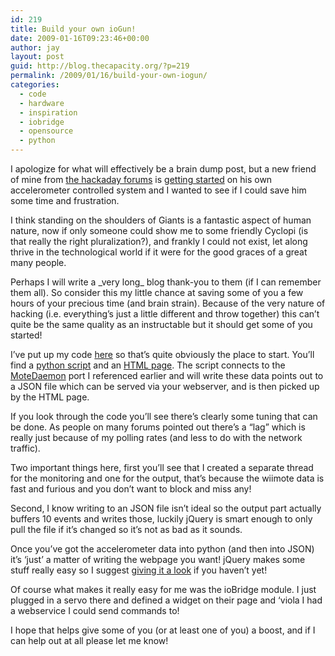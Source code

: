 ```yaml
---
id: 219
title: Build your own ioGun!
date: 2009-01-16T09:23:46+00:00
author: jay
layout: post
guid: http://blog.thecapacity.org/?p=219
permalink: /2009/01/16/build-your-own-iogun/
categories:
  - code
  - hardware
  - inspiration
  - iobridge
  - opensource
  - python
---
```

I apologize for what will effectively be a brain dump post, but a new friend of mine from [the hackaday forums](http://hackaday.com/2009/01/14/wiimote-controlled-coil-gun/) is [getting started](http://blog.thecapacity.org/2009/01/13/wiimote-controlled-coil-gun/#comment-895) on his own accelerometer controlled system and I wanted to see if I could save him some time and frustration.

I think standing on the shoulders of Giants is a fantastic aspect of human nature, now if only someone could show me to some friendly Cyclopi (is that really the right pluralization?), and frankly I could not exist, let along thrive in the technological world if it were for the good graces of a great many people.

Perhaps I will write a \_very long\_ blog thank-you to them (if I can remember them all). So consider this my little chance at saving some of you a few hours of your precious time (and brain strain). Because of the very nature of hacking (i.e. everything’s just a little different and throw together) this can’t quite be the same quality as an instructable but it should get some of you started!

I’ve put up my code [here](http://svn.wjhuie.com/public_sandbox/trunk/iobridge/ioGun/) so that’s quite obviously the place to start. You’ll find a [python script](http://svn.wjhuie.com/public_sandbox/trunk/iobridge/ioGun/gen_wiid.py) and an [HTML page](http://svn.wjhuie.com/public_sandbox/trunk/iobridge/ioGun/j.html). The script connects to the [MoteDaemon](sourceforge.net/projects/motedaemon/) port I referenced earlier and will write these data points out to a JSON file which can be served via your webserver, and is then picked up by the HTML page.

If you look through the code you’ll see there’s clearly some tuning that can be done. As people on many forums pointed out there’s a “lag” which is really just because of my polling rates (and less to do with the network traffic).

Two important things here, first you’ll see that I created a separate thread for the monitoring and one for the output, that’s because the wiimote data is fast and furious and you don’t want to block and miss any!

Second, I know writing to an JSON file isn’t ideal so the output part actually buffers 10 events and writes those, luckily jQuery is smart enough to only pull the file if it’s changed so it’s not as bad as it sounds.

Once you’ve got the accelerometer data into python (and then into JSON) it’s ‘just’ a matter of writing the webpage you want! jQuery makes some stuff really easy so I suggest [giving it a look](http://docs.jquery.com/) if you haven’t yet!

Of course what makes it really easy for me was the ioBridge module. I just plugged in a servo there and defined a widget on their page and ‘viola I had a webservice I could send commands to!

I hope that helps give some of you (or at least one of you) a boost, and if I can help out at all please let me know!

